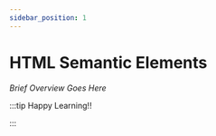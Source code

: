 ```yaml
---
sidebar_position: 1
---
```


# HTML Semantic Elements

_Brief Overview Goes Here_

:::tip Happy Learning!!

<QuestButton text="Go To Quest" link="https://app.stackup.dev/quest_page/html-semantic-elements" />

:::
